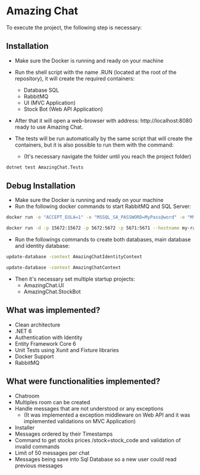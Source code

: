# Amazing Chat

To execute the project, the following step is necessary: 

## Installation

- Make sure the Docker is running and ready on your machine 

- Run the shell script with the name .RUN (located at the root of the repository), it will create the required containers:

  - Database SQL 
  - RabbitMQ
  - UI (MVC Application)
  - Stock Bot (Web API Application)

- After that it will open a web-browser with address: http://localhost:8080 ready to use Amazing Chat. 

- The tests will be run automatically by the same script that will create the containers, but it is also possible to run them with the command:
  - (It's necessary navigate the folder until you reach the project folder)

```bash
dotnet test AmazingChat.Tests
``` 

## Debug Installation

- Make sure the Docker is running and ready on your machine 
- Run the following docker commands to start RabbitMQ and SQL Server:

```bash
docker run -e "ACCEPT_EULA=1" -e "MSSQL_SA_PASSWORD=MyPass@word" -e "MSSQL_PID=Developer" -e "MSSQL_USER=SA" -p 1433:1433 -d --name=sql mcr.microsoft.com/azure-sql-edge
``` 

```bash
docker run -d -p 15672:15672 -p 5672:5672 -p 5671:5671 --hostname my-rabbitmq --name my-rabbitmq-container -e RABBITMQ_DEFAULT_USER=rabbitmq -e RABBITMQ_DEFAULT_PASS=PASSWORD rabbitmq:3-management-alpine
``` 

- Run the followings commands to create both databases, main database and identity database:

```bash
update-database -context AmazingChatIdentityContext
``` 

```bash
update-database -context AmazingChatContext
``` 

- Then it's necessary set multiple startup projects:
  - AmazingChat.UI
  - AmazingChat.StockBot

## What was implemented? 

- Clean architecture 
- .NET 6
- Authentication with Identity
- Entity Framework Core 6
- Unit Tests using Xunit and Fixture libraries
- Docker Support
- RabbitMQ

## What were functionalities implemented? 

- Chatroom 
- Multiples room can be created
- Handle messages that are not understood or any exceptions 
  - (It was implemented a exception middleware on Web API and it was implemented validations on MVC Application)
- Installer
- Messages ordered by their Timestamps
- Command to get stocks prices /stock=stock_code and validation of invalid commands
- Limit of 50 messages per chat
- Messages being save into Sql Database so a new user could read previous messages

